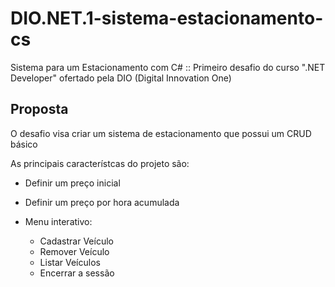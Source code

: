 # DIO.NET.1-sistema-estacionamento-cs
Sistema para um Estacionamento com C# :: Primeiro desafio do curso ".NET Developer" ofertado pela DIO (Digital Innovation One)

## Proposta
O desafio visa criar um sistema de estacionamento que possui um CRUD básico

As principais característcas do projeto são:
* Definir um preço inicial
* Definir um preço por hora acumulada

* Menu interativo:
    * Cadastrar Veículo
    * Remover Veículo
    * Listar Veículos
    * Encerrar a sessão
